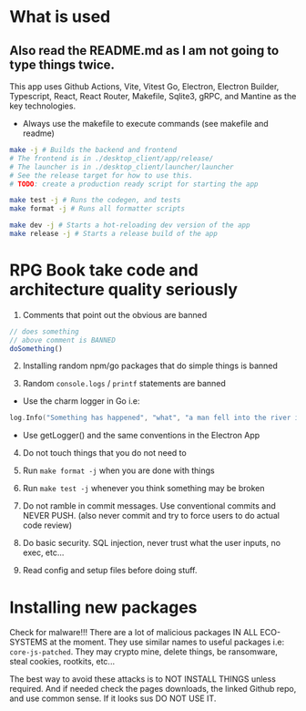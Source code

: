 # What is used

## Also read the README.md as I am not going to type things twice.

This app uses Github Actions, Vite, Vitest Go, Electron, Electron Builder, Typescript, React, React Router, Makefile, Sqlite3, gRPC, and Mantine as the key technologies.

- Always use the makefile to execute commands (see makefile and readme)

```sh
make -j # Builds the backend and frontend
# The frontend is in ./desktop_client/app/release/
# The launcher is in ./desktop_client/launcher/launcher
# See the release target for how to use this.
# TODO: create a production ready script for starting the app

make test -j # Runs the codegen, and tests
make format -j # Runs all formatter scripts

make dev -j # Starts a hot-reloading dev version of the app
make release -j # Starts a release build of the app
```

# RPG Book take code and architecture quality seriously

1. Comments that point out the obvious are banned

```js
// does something
// above comment is BANNED
doSomething()
```

2. Installing random npm/go packages that do simple things is banned

3. Random `console.logs` / `printf` statements are banned

- Use the charm logger in Go i.e:

```go
log.Info("Something has happened", "what", "a man fell into the river in lego city", "when", time.Now())
```

- Use getLogger() and the same conventions in the Electron App

4. Do not touch things that you do not need to

5. Run `make format -j` when you are done with things

6. Run `make test -j` whenever you think something may be broken

7. Do not ramble in commit messages. Use conventional commits and NEVER PUSH. (also never commit and try to force users to do actual code review)

8. Do basic security. SQL injection, never trust what the user inputs, no exec, etc...

9. Read config and setup files before doing stuff.

# Installing new packages

Check for malware!!! There are a lot of malicious packages IN ALL ECO-SYSTEMS at the moment. They use similar names to useful packages i.e: `core-js-patched`. They may crypto mine, delete things, be ransomware, steal cookies, rootkits, etc...

The best way to avoid these attacks is to NOT INSTALL THINGS unless required. And if needed check the pages downloads, the linked Github repo, and use common sense. If it looks sus DO NOT USE IT.
